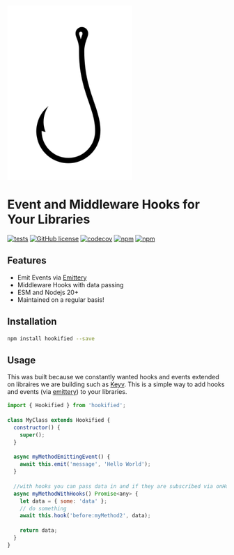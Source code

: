 <img src="site/logo.svg" alt="Hookified" height="400" align="center">

# Event and Middleware Hooks for Your Libraries

[![tests](https://github.com/jaredwray/hookified/actions/workflows/tests.yaml/badge.svg)](https://github.com/jaredwray/hookified/actions/workflows/tests.yaml)
[![GitHub license](https://img.shields.io/github/license/jaredwray/hookified)](https://github.com/jaredwray/hookified/blob/master/LICENSE)
[![codecov](https://codecov.io/gh/jaredwray/hookified/graph/badge.svg?token=nKkVklTFdA)](https://codecov.io/gh/jaredwray/hookified)
[![npm](https://img.shields.io/npm/dm/hookified)](https://npmjs.com/package/hookified)
[![npm](https://img.shields.io/npm/v/hookified)](https://npmjs.com/package/hookified)

## Features
- Emit Events via [Emittery](https://npmjs.com/package/emittery)
- Middleware Hooks with data passing
- ESM and Nodejs 20+
- Maintained on a regular basis!

## Installation
```bash
npm install hookified --save
```

## Usage
This was built because we constantly wanted hooks and events extended on libraires we are building such as [Keyv](https://keyv.org). This is a simple way to add hooks and events (via [emittery](https://npmjs.com/package/emittery)) to your libraries.

```javascript
import { Hookified } from 'hookified';

class MyClass extends Hookified {
  constructor() {
    super();
  }

  async myMethodEmittingEvent() {
    await this.emit('message', 'Hello World');
  }

  //with hooks you can pass data in and if they are subscribed via onHook they can modify the data
  async myMethodWithHooks() Promise<any> {
    let data = { some: 'data' };
    // do something
    await this.hook('before:myMethod2', data);

    return data;
  }
}


